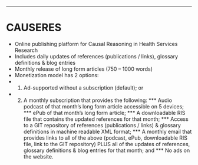 ________
# CAUSERES

* Online publishing platform for Causal Reasoning in Health Services Research
* Includes daily updates of references (publications / links), glossary definitions & blog entries
* Monthly release of long form articles (750 – 1000 words)
* Monetization model has 2 options:
* 1. Ad-supported without a subscription (default); or
* 2. A monthly subscription that provides the following:
*** Audio podcast of that month’s long form article accessible on 5 devices;
*** ePub of that month’s long form article;
*** A downloadable RIS file that contains the updated references for that month;
*** Access to a GIT repository of references (publications / links) & glossary definitions in machine readable XML format;
*** A monthly email that provides links to all of the above (podcast, ePub, downloadable RIS file, link to the GIT repository) PLUS all of the updates of references, glossary definitions & blog entries for that month; and
*** No ads on the website.